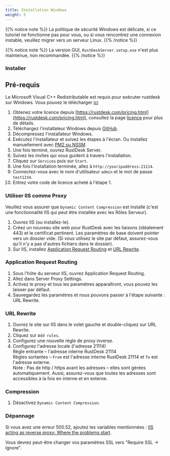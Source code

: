 ```yaml
---
title: Installation Windows
weight: 5
---
```


{{% notice note %}}
La politique de sécurité Windows est délicate, si ce tutoriel ne fonctionne pas pour vous, ou si vous rencontrez une connexion instable, veuillez migrer vers un serveur Linux.
{{% /notice %}}

{{% notice note %}}
La version GUI, `RustDeskServer.setup.exe` n'est plus maintenue, non recommandée.
{{% /notice %}}

### Installer

## Pré-requis
Le Microsoft Visual C++ Redistributable est requis pour exécuter rustdesk sur Windows. Vous pouvez le télécharger [ici](https://learn.microsoft.com/en-us/cpp/windows/latest-supported-vc-redist)

1. Obtenez votre licence depuis [https://rustdesk.com/pricing.html](https://rustdesk.com/pricing.html), consultez la page [licence](https://rustdesk.com/docs/en/self-host/rustdesk-server-pro/license/) pour plus de détails.
2. Téléchargez l'installateur Windows depuis [GitHub](https://github.com/rustdesk/rustdesk-server-pro/releases/latest).
3. Décompressez l'installateur Windows.
4. Exécutez l'installateur et suivez les étapes à l'écran. Ou installez manuellement avec [PM2 ou NSSM](https://rustdesk.com/docs/en/self-host/rustdesk-server-oss/windows/).
5. Une fois terminé, ouvrez RustDesk Server.
6. Suivez les invites qui vous guident à travers l'installation.
7. Cliquez sur `Services` puis sur `Start`.
8. Une fois l'installation terminée, allez à `http://youripaddress:21114`.
9. Connectez-vous avec le nom d'utilisateur `admin` et le mot de passe `test1234`.
10. Entrez votre code de licence acheté à l'étape 1.

### Utiliser IIS comme Proxy

Veuillez vous assurer que `Dynamic Content Compression` est installé (c'est une fonctionnalité IIS qui peut être installée avec les Rôles Serveur).
1. Ouvrez IIS (ou installez-le).
2. Créez un nouveau site web pour RustDesk avec les liaisons (idéalement 443) et le certificat pertinent. Les paramètres de base doivent pointer vers un dossier vide. (Si vous utilisez le site par défaut, assurez-vous qu'il n'y a pas d'autres fichiers dans le dossier).
3. Sur IIS, installez [Application Request Routing](https://www.iis.net/downloads/microsoft/application-request-routing) et [URL Rewrite](https://learn.microsoft.com/en-us/iis/extensions/url-rewrite-module/using-the-url-rewrite-module).

### Application Request Routing

1. Sous l'hôte du serveur IIS, ouvrez Application Request Routing.
2. Allez dans Server Proxy Settings.
3. Activez le proxy et tous les paramètres apparaîtront, vous pouvez les laisser par défaut.
4. Sauvegardez les paramètres et nous pouvons passer à l'étape suivante : URL Rewrite.

### URL Rewrite

1. Ouvrez le site sur IIS dans le volet gauche et double-cliquez sur URL Rewrite.
2. Cliquez sur `Add rules`.
3. Configurez une nouvelle règle de proxy inverse.
4. Configurez l'adresse locale (l'adresse 21114) \
Règle entrante – l'adresse interne RustDesk 21114 \
Règles sortantes – `From` est l'adresse interne RustDesk 21114 et `To` est l'adresse externe. \
Note : Pas de http / https avant les adresses – elles sont gérées automatiquement. Aussi, assurez-vous que toutes les adresses sont accessibles à la fois en interne et en externe.

### Compression

1. Désactivez `Dynamic Content Compression`.

### Dépannage

Si vous avez une erreur 500.52, ajoutez les variables mentionnées : [IIS acting as reverse proxy: Where the problems start](https://techcommunity.microsoft.com/t5/iis-support-blog/iis-acting-as-reverse-proxy-where-the-problems-start/ba-p/846259).

Vous devrez peut-être changer vos paramètres SSL vers "Require SSL → Ignore".